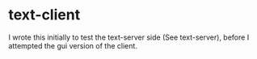 # text-client
I wrote this initially to test the text-server side (See text-server), before I attempted the gui version of the client. 
